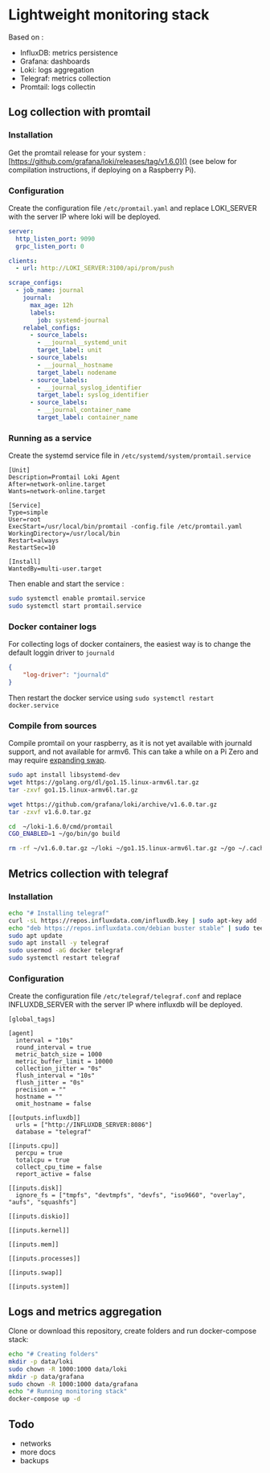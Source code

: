 # Lightweight monitoring stack

Based on :

- InfluxDB: metrics persistence
- Grafana: dashboards
- Loki: logs aggregation
- Telegraf: metrics collection
- Promtail: logs collectin

## Log collection with promtail

### Installation

Get the promtail release for your system : [https://github.com/grafana/loki/releases/tag/v1.6.0]() (see below for compilation instructions, if deploying on a Raspberry Pi).

### Configuration

Create the configuration file `/etc/promtail.yaml` and replace LOKI_SERVER with the server IP where loki will be deployed.

```` yaml
server:
  http_listen_port: 9090
  grpc_listen_port: 0

clients:
  - url: http://LOKI_SERVER:3100/api/prom/push

scrape_configs:
  - job_name: journal
    journal:
      max_age: 12h
      labels:
        job: systemd-journal
    relabel_configs:
      - source_labels:
        - __journal__systemd_unit
        target_label: unit
      - source_labels:
        - __journal__hostname
        target_label: nodename
      - source_labels:
        - __journal_syslog_identifier
        target_label: syslog_identifier
      - source_labels:
        - __journal_container_name
        target_label: container_name
````

### Running as a service

Create the systemd service file in `/etc/systemd/system/promtail.service`

````
[Unit]
Description=Promtail Loki Agent
After=network-online.target
Wants=network-online.target

[Service]
Type=simple
User=root
ExecStart=/usr/local/bin/promtail -config.file /etc/promtail.yaml
WorkingDirectory=/usr/local/bin
Restart=always
RestartSec=10

[Install]
WantedBy=multi-user.target
````

Then enable and start the service :

```` sh
sudo systemctl enable promtail.service
sudo systemctl start promtail.service
````

### Docker container logs

For collecting logs of docker containers, the easiest way is to change the default loggin driver to `journald`

```` json
{
    "log-driver": "journald"
}
````

Then restart the docker service using `sudo systemctl restart docker.service`

### Compile from sources

Compile promtail on your raspberry, as it is not yet available with journald support, and not available for armv6. This can take a while on a Pi Zero and may require [expanding swap](https://www.raspberrypi.org/forums/viewtopic.php?t=46472).

```` sh
sudo apt install libsystemd-dev
wget https://golang.org/dl/go1.15.linux-armv6l.tar.gz
tar -zxvf go1.15.linux-armv6l.tar.gz

wget https://github.com/grafana/loki/archive/v1.6.0.tar.gz
tar -zxvf v1.6.0.tar.gz

cd  ~/loki-1.6.0/cmd/promtail
CGO_ENABLED=1 ~/go/bin/go build

rm -rf ~/v1.6.0.tar.gz ~/loki ~/go1.15.linux-armv6l.tar.gz ~/go ~/.cache/go-build
````

## Metrics collection with telegraf

### Installation

```` sh
echo "# Installing telegraf"
curl -sL https://repos.influxdata.com/influxdb.key | sudo apt-key add -
echo "deb https://repos.influxdata.com/debian buster stable" | sudo tee /etc/apt/sources.list.d/influxdb.list
sudo apt update
sudo apt install -y telegraf
sudo usermod -aG docker telegraf
sudo systemctl restart telegraf
````

### Configuration

Create the configuration file `/etc/telegraf/telegraf.conf` and replace INFLUXDB_SERVER with the server IP where influxdb will be deployed.

````
[global_tags]

[agent]
  interval = "10s"
  round_interval = true
  metric_batch_size = 1000
  metric_buffer_limit = 10000
  collection_jitter = "0s"
  flush_interval = "10s"
  flush_jitter = "0s"
  precision = ""
  hostname = ""
  omit_hostname = false

[[outputs.influxdb]]
  urls = ["http://INFLUXDB_SERVER:8086"]
  database = "telegraf"

[[inputs.cpu]]
  percpu = true
  totalcpu = true
  collect_cpu_time = false
  report_active = false

[[inputs.disk]]
  ignore_fs = ["tmpfs", "devtmpfs", "devfs", "iso9660", "overlay", "aufs", "squashfs"]

[[inputs.diskio]]

[[inputs.kernel]]

[[inputs.mem]]

[[inputs.processes]]

[[inputs.swap]]

[[inputs.system]]
````

## Logs and metrics aggregation

Clone or download this repository, create folders and run docker-compose stack:

```` sh
echo "# Creating folders"
mkdir -p data/loki
sudo chown -R 1000:1000 data/loki
mkdir -p data/grafana
sudo chown -R 1000:1000 data/grafana
echo "# Running monitoring stack"
docker-compose up -d
````

## Todo

- networks
- more docs
- backups
